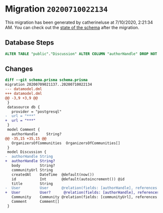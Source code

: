 # Migration `20200710022134`

This migration has been generated by catherineluse at 7/10/2020, 2:21:34 AM.
You can check out the [state of the schema](./schema.prisma) after the migration.

## Database Steps

```sql
ALTER TABLE "public"."Discussion" ALTER COLUMN "authorHandle" DROP NOT NULL;
```

## Changes

```diff
diff --git schema.prisma schema.prisma
migration 20200709021137..20200710022134
--- datamodel.dml
+++ datamodel.dml
@@ -3,9 +3,9 @@
 }
 datasource db {
   provider = "postgresql"
-  url = "***"
+  url = "***"
 }
 model Comment {
   authorHandle    String?
@@ -35,15 +35,15 @@
   OrganizersOfCommunities  OrganizersOfCommunities[]
 }
 model Discussion {
-  authorHandle String
+  authorHandle String?
   body         String?
   communityUrl String
   createdAt    DateTime  @default(now())
   id           Int       @default(autoincrement()) @id
   title        String
-  User         User      @relation(fields: [authorHandle], references: [handle])
+  User         User?      @relation(fields: [authorHandle], references: [handle])
   Community    Community @relation(fields: [communityUrl], references: [url])
   Comment      Comment[]
 }
```


